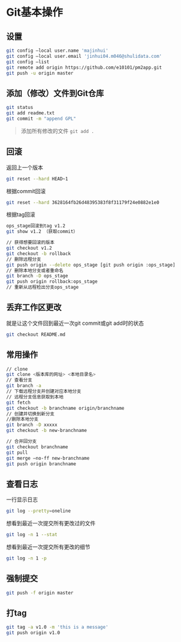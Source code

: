 # Git基本操作


## 设置
```bash
git config —local user.name 'majinhui'
git config —local user.email 'jinhui04.m046@shulidata.com'
git config —list
git remote add origin https://github.com/e10101/pm2app.git
git push -u origin master
```


## 添加（修改）文件到Git仓库
```bash
git status
git add readme.txt
git commit -m "append GPL"
```

> 添加所有修改的文件 `git add .`




## 回滚


返回上一个版本
```bash
git reset --hard HEAD~1
```
根据commit回滚
```bash
git reset --hard 3628164fb26d48395383f8f31179f24e0882e1e0
```

根据tag回滚
```bash
ops_stage回滚到tag v1.2
git show v1.2 （获取commit）

// 获得想要回滚的版本
git checkout v1.2
git checkout -b rollback
// 删除远程分支
git push origin --delete ops_stage [git push origin :ops_stage]
// 删除本地分支或者重命名
git branch -D ops_stage
git push origin rollback:ops_stage
// 重新从远程检出分支ops_stage
```

## 丢弃工作区更改
就是让这个文件回到最近一次git commit或git add时的状态
```bash
git checkout README.md
```


## 常用操作

```bash
// clone
git clone <版本库的网址> <本地目录名>
// 查看分支
git branch -a
// 下载远程分支并创建对应本地分支
// 远程分支信息获取到本地
git fetch
git checkout -b branchname origin/branchname
// 创建并切换到新分支
//删除本地分支  
git branch -D xxxxx
git checkout -b new-branchname

// 合并回分支
git checkout branchname
git pull
git merge —no-ff new-branchname
git push origin branchname
```

## 查看日志

一行显示日志
```bash
git log --pretty=oneline
```

想看到最近一次提交所有更改过的文件
```bash
git log -n 1 --stat
```


想看到最近一次提交所有更改的细节
```bash
git log -n 1 -p
```

## 强制提交
```bash
git push -f origin master
```

## 打tag
```bash
git tag -a v1.0 -m 'this is a message'
git push origin v1.0
```

